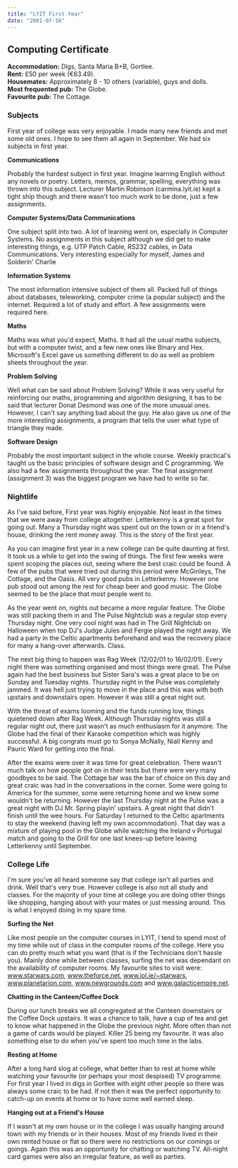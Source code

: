 ```yaml
---
title: "LYIT First Year"
date: "2001-07-16"
---
```


## Computing Certificate

**Accommodation:** Digs, Santa Maria B+B, Gortlee.  
**Rent:** £50 per week (€63.49).  
**Housemates:** Approximately 8 - 10 others (variable), guys and dolls.  
**Most frequented pub:** The Globe.  
**Favourite pub:** The Cottage.

### Subjects

First year of college was very enjoyable. I made many new friends and met some old ones. I hope to see them all again in September. We had six subjects in first year.

**Communications**

Probably the hardest subject in first year. Imagine learning English without any novels or poetry. Letters, memos, grammar, spelling, everything was thrown into this subject. Lecturer Martin Robinson (carmina.lyit.ie) kept a tight ship though and there wasn't too much work to be done, just a few assignments.

**Computer Systems/Data Communications**

One subject split into two. A lot of learning went on, especially in Computer Systems. No assignments in this subject although we did get to make interesting things, e.g. UTP Patch Cable, RS232 cables, in Data Communications. Very interesting especially for myself, James and Solderin' Charlie

**Information Systems**

The most information intensive subject of them all. Packed full of things about databases, teleworking, computer crime (a popular subject) and the internet. Required a lot of study and effort. A few assignments were required here.

**Maths**

Maths was what you'd expect, Maths. It had all the usual maths subjects, but with a computer twist, and a few new ones like Binary and Hex. Microsoft's Excel gave us something different to do as well as problem sheets throughout the year.

**Problem Solving**

Well what can be said about Problem Solving? While it was very useful for reinforcing our maths, programming and algorithm designing, it has to be said that lecturer Donat Desmond was one of the more unusual ones. However, I can't say anything bad about the guy. He also gave us one of the more interesting assignments, a program that tells the user what type of triangle they made.

**Software Design**

Probably the most important subject in the whole course. Weekly practical's taught us the basic principles of software design and C programming. We also had a few assignments throughout the year. The final assignment (assignment 3) was the biggest program we have had to write so far.

### Nightlife

As I've said before, First year was highly enjoyable. Not least in the times that we were away from college altogether. Letterkenny is a great spot for going out. Many a Thursday night was spent out on the town or in a friend's house, drinking the rent money away. This is the story of the first year.

As you can imagine first year in a new college can be quite daunting at first. It took us a while to get into the swing of things. The first few weeks were spent scoping the places out, seeing where the best craic could be found. A few of the pubs that were tried out during this period were McGinleys, The Cottage, and the Oasis. All very good pubs in Letterkenny. However one pub stood out among the rest for cheap beer and good music. The Globe seemed to be the place that most people went to.

As the year went on, nights out became a more regular feature. The Globe was still packing them in and The Pulse Nightclub was a regular stop every Thursday night. One very cool night was had in The Grill Nightclub on Halloween when top DJ's Judge Jules and Fergie played the night away. We had a party in the Celtic apartments beforehand and was the recovery place for many a hang-over afterwards. Class.

The next big thing to happen was Rag Week (12/02/01 to 16/02/01). Every night there was something organised and most things were great. The Pulse again had the best business but Sister Sara's was a great place to be on Sunday and Tuesday nights. Thursday night in the Pulse was completely jammed. It was hell just trying to move in the place and this was with both upstairs and downstairs open. However it was still a great night out.

With the threat of exams looming and the funds running low, things quietened down after Rag Week. Although Thursday nights was still a regular night out, there just wasn't as much enthusiasm for it anymore. The Globe had the final of their Karaoke competition which was highly successful. A big congrats must go to Sonya McNally, Niall Kenny and Pauric Ward for getting into the final.

After the exams were over it was time for great celebration. There wasn't much talk on how people got on in their tests but there were very many goodbyes to be said. The Cottage bar was the bar of choice on this day and great craic was had in the conversations in the corner. Some were going to America for the summer, some were returning home and we knew some wouldn't be returning. However the last Thursday night at the Pulse was a great night with DJ Mr. Spring playin' upstairs. A great night that didn't finish until the wee hours. For Saturday I returned to the Celtic apartments to stay the weekend (having left my own accommodation). That day was a mixture of playing pool in the Globe while watching the Ireland v Portugal match and going to the Grill for one last knees-up before leaving Letterkenny until September.

### College Life

I'm sure you've all heard someone say that college isn't all parties and drink. Well that's very true. However college is also not all study and classes. For the majority of your time at college you are doing other things like shopping, hanging about with your mates or just messing around. This is what I enjoyed doing in my spare time.

**Surfing the Net**

Like most people on the computer courses in LYIT, I tend to spend most of my time while out of class in the computer rooms of the college. Here you can do pretty much what you want (that is if the Technicians don't hassle you). Mainly done while between classes, surfing the net was dependant on the availability of computer rooms. My favourite sites to visit were: www.starwars.com, www.theforce.net, www.iol.ie/~starwars, www.planetarion.com, www.newgrounds.com and www.galacticempire.net.

**Chatting in the Canteen/Coffee Dock**

During our lunch breaks we all congregated at the Canteen downstairs or the Coffee Dock upstairs. It was a chance to talk, have a cup of tea and get to know what happened in the Globe the previous night. More often than not a game of cards would be played. Killer 25 being my favourite. It was also something else to do when you've spent too much time in the labs.

**Resting at Home**

After a long hard slog at college, what better than to rest at home while watching your favourite (or perhaps your most despised) TV programme. For first year I lived in digs in Gortlee with eight other people so there was always some craic to be had. If not then it was the perfect opportunity to catch-up on events at home or to have some well earned sleep.

**Hanging out at a Friend's House**

If I wasn't at my own house or in the college I was usually hanging around town with my friends or in their houses. Most of my friends lived in their own rented house or flat so there were no restrictions on our comings or goings. Again this was an opportunity for chatting or watching TV. All-night card games were also an irregular feature, as well as parties.
